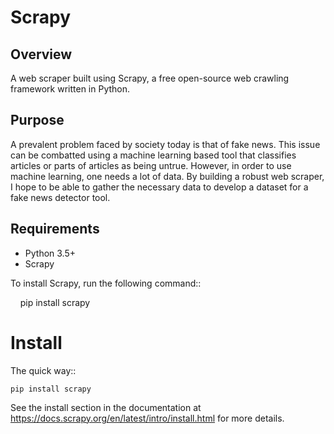 # Scrapy

## Overview

A web scraper built using Scrapy, a free open-source web crawling framework written in Python.

## Purpose

A prevalent problem faced by society today is that of fake news. This issue can be combatted using a machine learning based tool that classifies articles or parts of articles as being untrue. However, in order to use machine learning, one needs a lot of data. By building a robust web scraper, I hope to be able to gather the necessary data to develop a dataset for a fake news detector tool. 

## Requirements

* Python 3.5+
* Scrapy 

To install Scrapy, run the following command::

    pip install scrapy
  
Install
=======

The quick way::

    pip install scrapy

See the install section in the documentation at
https://docs.scrapy.org/en/latest/intro/install.html for more details.
